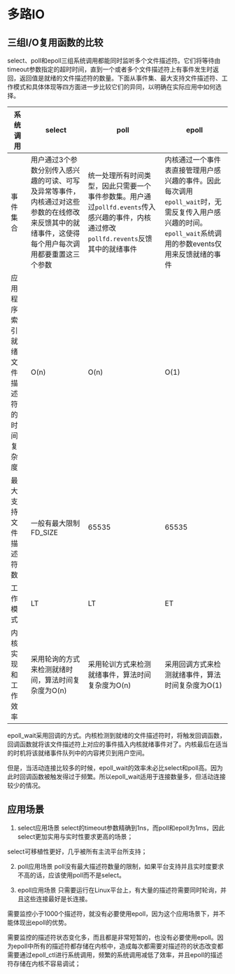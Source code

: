 多路IO
=========

## 三组I/O复用函数的比较

select、poll和epoll三组系统调用都能同时监听多个文件描述符。它们将等待由timeout参数指定的超时时间，直到一个或者多个文件描述符上有事件发生时返回，返回值是就绪的文件描述符的数量。下面从事件集、最大支持文件描述符、工作模式和具体体现等四方面进一步比较它们的异同，以明确在实际应用中如何选择。

| 系统调用                               | select                                                       | poll                                                         | epoll                                                        |
| -------------------------------------- | ------------------------------------------------------------ | ------------------------------------------------------------ | ------------------------------------------------------------ |
| 事件集合                               | 用户通过3个参数分别传入感兴趣的可读、可写及异常等事件，内核通过对这些参数的在线修改来反馈其中的就绪事件，这使得每个用户每次调用都要重置这三个参数 | 统一处理所有时间类型，因此只需要一个事件参数集。用户通过`pollfd.events`传入感兴趣的事件，内核通过修改`pollfd.revents`反馈其中的就绪事件 | 内核通过一个事件表直接管理用户感兴趣的事件。因此每次调用`epoll_wait`时，无需反复传入用户感兴趣的时间。`epoll_wait`系统调用的参数events仅用来反馈就绪的事件 |
| 应用程序索引就绪文件描述符的时间复杂度 | O(n)                                                         | O(n)                                                         | O(1)                                                         |
| 最大支持文件描述符数                   | 一般有最大限制FD_SIZE                                        | 65535                                                        | 65535                                                        |
| 工作模式                               | LT                                                           | LT                                                           | ET                                                           |
| 内核实现和工作效率                     | 采用轮询的方式来检测就绪时间，算法时间复杂度为O(n)           | 采用轮训方式来检测就绪事件，算法时间复杂度为O(n)             | 采用回调方式来检测就绪事件，算法时间复杂度为O(1)             |

epoll_wait采用回调的方式。内核检测到就绪的文件描述符时，将触发回调函数，回调函数就将该文件描述符上对应的事件插入内核就绪事件对了。内核最后在适当的时机将该就绪事件队列中的内容拷贝到用户空间。

但是，当活动连接比较多的时候，epoll_wait的效率未必比select和poll高。因为此时回调函数被触发得过于频繁。所以epoll_wait适用于连接数量多，但活动连接较少的情况。


## 应用场景<br>

1. select应用场景 select的timeout参数精确到1ns，而poll和epoll为1ms，因此select更加实用与实时性要求更高的场景；<br>

select可移植性更好，几乎被所有主流平台所支持；<br>

2. poll应用场景 poll没有最大描述符数量的限制，如果平台支持并且实时度要求不高的话，应该使用poll而不是select。<br>

3. epoll应用场景 只需要运行在Linux平台上，有大量的描述符需要同时轮询，并且这些连接最好是长连接。<br>

需要监控小于1000个描述符，就没有必要使用epoll，因为这个应用场景下，并不能体现出epoll的优势。<br>

需要监控的描述符状态变化多，而且都是非常短暂的，也没有必要使用epoll。因为epoll中所有的描述符都存储在内核中，造成每次都需要对描述符的状态改变都需要通过epoll_ctl进行系统调用，频繁的系统调用减低了效率，并且epoll的描述符存储在内核不容易调试；<br>
